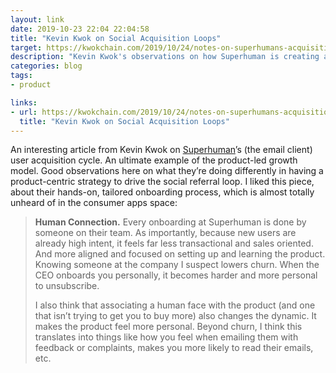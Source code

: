 ```yaml
---
layout: link
date: 2019-10-23 22:04 22:04:58
title: "Kevin Kwok on Social Acquisition Loops"
target: https://kwokchain.com/2019/10/24/notes-on-superhumans-acquisition-loops/
description: "Kevin Kwok's observations on how Superhuman is creating a feedback loop for user acquisition."
categories: blog
tags:
- product

links:
- url: https://kwokchain.com/2019/10/24/notes-on-superhumans-acquisition-loops/
  title: "Kevin Kwok on Social Acquisition Loops"
---
```


An interesting article from Kevin Kwok on [Superhuman](https://superhuman.com/ "Superhuman")’s (the email client) user acquisition cycle. An ultimate example of the product-led growth model. Good observations here on what they’re doing differently in having a product-centric strategy to drive the social referral loop. I liked this piece, about their hands-on, tailored onboarding process, which is almost totally unheard of in the consumer apps space:

> **Human Connection.** Every onboarding at Superhuman is done by someone on their team. As importantly, because new users are already high intent, it feels far less transactional and sales oriented. And more aligned and focused on setting up and learning the product. Knowing someone at the company I suspect lowers churn. When the CEO onboards you personally, it becomes harder and more personal to unsubscribe.
>
> I also think that associating a human face with the product (and one that isn’t trying to get you to buy more) also changes the dynamic. It makes the product feel more personal. Beyond churn, I think this translates into things like how you feel when emailing them with feedback or complaints, makes you more likely to read their emails, etc.
